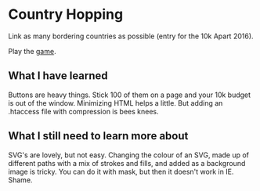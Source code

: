 # Country Hopping
Link as many bordering countries as possible (entry for the 10k Apart 2016).

Play the [game](http://countries.jokedewinter.co.uk/).

## What I have learned
Buttons are heavy things. Stick 100 of them on a page and your 10k budget is out of the window. Minimizing HTML helps a little. But adding an .htaccess file with compression is bees knees.

## What I still need to learn more about
SVG's are lovely, but not easy. Changing the colour of an SVG, made up of different paths with a mix of strokes and fills, and added as a background image is tricky. You can do it with mask, but then it doesn't work in IE. Shame.